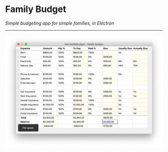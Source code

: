 # Family Budget

*Simple budgeting app for simple families, in Electron*

---

![Screenshot](screenshot.png)
